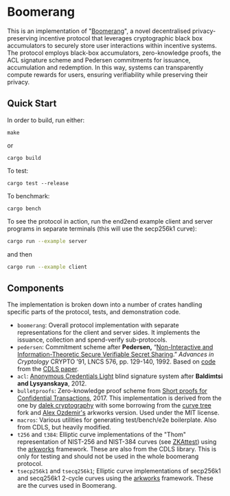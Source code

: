 # Boomerang

This is an implementation of "[Boomerang](https://arxiv.org/abs/2401.01353)", a novel decentralised privacy-preserving incentive protocol that leverages cryptographic black box
accumulators to securely store user interactions within incentive systems.
The protocol employs black-box accumulators, zero-knowledge proofs, the ACL signature scheme and Pedersen commitments for issuance, accumulation and redemption.
In this way, systems can transparently compute rewards for users, ensuring verifiability while  preserving their privacy.

## Quick Start

In order to build, run either:

    make

or

    cargo build

To test:

    cargo test --release

To benchmark:

    cargo bench

To see the protocol in action, run the end2end example client and server
programs in separate terminals (this will use the secp256k1 curve):

```sh
cargo run --example server
```
and then
```sh
cargo run --example client
```

## Components

The implementation is broken down into a number of crates handling
specific parts of the protocol, tests, and demonstration code.

- `boomerang`: Overall protocol implementation with separate representations for the client and server sides. It implements the issuance, collection and spend-verify sub-protocols.
- `pedersen`: Commitment scheme after **Pedersen,** “[Non-Interactive and Information-Theoretic Secure Verifiable Secret Sharing](https://doi.org/10.1007/3-540-46766-1_9).” *Advances in Cryptology* CRYPTO ’91, LNCS 576, pp. 129-140, 1992. Based on [code](https://github.com/brave-experiments/CDLS) from the [CDLS paper](https://eprint.iacr.org/2023/1595).
- `acl`: [Anonymous Credentials Light](https://eprint.iacr.org/2012/298) blind signature system after **Baldimtsi and Lysyanskaya**, 2012.
- `bulletproofs`: Zero-knowledge proof scheme from [Short proofs for Confidential Transactions](https://eprint.iacr.org/2017/1066.pdf), 2017. This implementation is derived from the one by [dalek cryptography](https://github.com/dalek-cryptography/bulletproofs) with some borrowing from the [curve tree](https://github.com/simonkamp/curve-trees/tree/main/bulletproofs) fork and [Alex Ozdemir's](https://github.com/alex-ozdemir/bulletproofs) arkworks version. Used under the MIT license.
- `macros`: Various utilities for generating test/bench/e2e boilerplate. Also from CDLS, but heavily modified.
- `t256` and `t384`: Elliptic curve implementations of the "Thom" representation of NIST-256 and NIST-384 curves (see [ZKAttest](https://eprint.iacr.org/2021/1183)) using the [arkworks](https://arkworks.rs) framework. These are also from the CDLS library. This is only for testing and should not be used in the whole boomerang protocol.
- `tsecp256k1` and `tsecq256k1`; Elliptic curve implementations of secp256k1 and secq256k1 2-cycle curves using the [arkworks](https://arkworks.rs) framework. These are the curves used in Boomerang.
